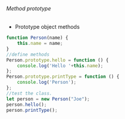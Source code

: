 ###### Method prototype

* Prototype object methods 

```javascript
function Person(name) {
    this.name = name;
}
//define methods
Person.prototype.hello = function () {
    console.log('Hello '+this.name);
};
Person.prototype.printType = function () {
    console.log('Person');
};
//test the class.
let person = new Person("Joe");
person.hello();
person.printType();
```

